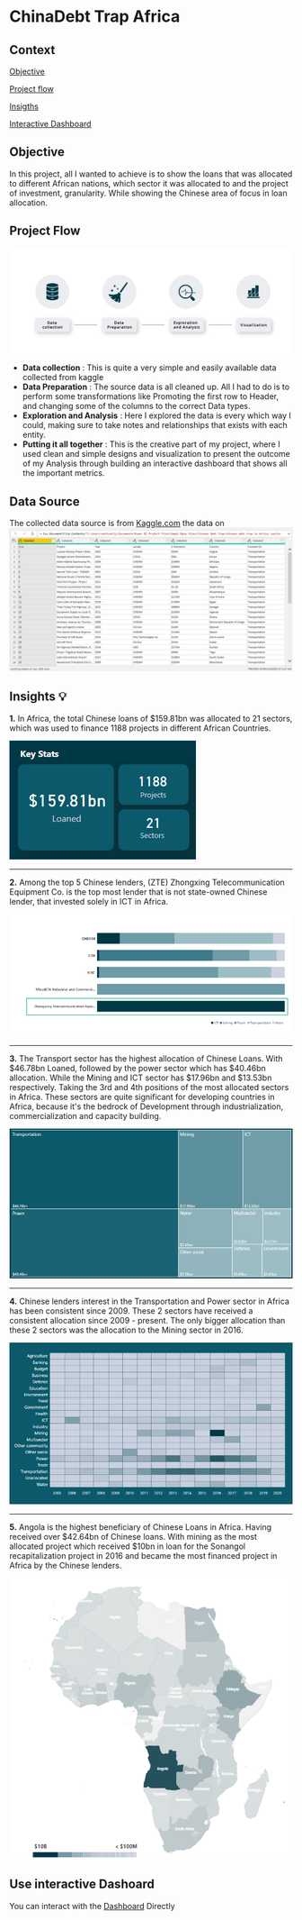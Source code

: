 # ChinaDebt Trap Africa

## Context
[Objective](https://github.com/Driplytics/China-Debt-Trap-Africa-/blob/main/README.md#objective)

[Project flow](https://github.com/Driplytics/China-Debt-Trap-Africa-/blob/main/README.md#project-flow)

[Insigths](https://github.com/Driplytics/China-Debt-Trap-Africa-/blob/main/README.md#insights-bulb)

[Interactive Dashboard](https://github.com/Driplytics/China-Debt-Trap-Africa-/blob/main/README.md#use-interactive-dashoard)

## Objective
 In this project, all I wanted to achieve is to show the loans that was allocated to different African nations, which sector it was allocated to and the project of investment,  granularity. While showing the Chinese area of focus in loan allocation.
 
 ## Project Flow
 ![Project flow](https://github.com/Driplytics/China-Debt-Trap-Africa-/blob/main/China%20DebtArtboard%201Project%20flow.png)
 + **Data collection** : This is quite a very simple and easily available data collected from kaggle
 + **Data Preparation** : The source data is all cleaned up. All I had to do is to perform some transformations like Promoting the first row to Header, and changing some of the columns to the correct Data types.
 + **Exploration and Analysis** : Here I explored the data is every which way I could, making sure to take notes and relationships that exists with each entity. 
 + **Putting it all together** : This is the creative part of my project, where I used clean and simple designs and visualization to present the outcome of my Analysis through building an interactive dashboard that shows all the important metrics. 
 
 ## Data Source 
 The collected data source is from [Kaggle.com](https://www.kaggle.com/datasets/ramjasmaurya/chinese-debt-trap)
 the data on 
 ![](https://github.com/Driplytics/China-Debt-Trap-Africa-/blob/main/Original%20Data.png)
 
 ## Insights :bulb: 
  **1.**
  In Africa, the total Chinese loans of $159.81bn was allocated to 21 sectors, which was used to finance 1188 projects in different African Countries.

   ![Stats](https://github.com/Driplytics/China-Debt-Trap-Africa-/blob/main/Key%20Stats.png)
   
  ---
  **2.**
 Among the top 5 Chinese lenders, (ZTE) Zhongxing Telecommunication Equipment Co. is the top most lender that is not state-owned Chinese lender, that invested solely in ICT in Africa.
 
   ![Lenders](https://github.com/Driplytics/China-Debt-Trap-Africa-/blob/main/ZTE%20lender.png)
   
  ---  
       
         
 **3.** 
 The Transport sector has the highest allocation of Chinese Loans. With $46.78bn Loaned, followed by the power sector which has $40.46bn allocation. While the Mining and ICT sector has $17.96bn and $13.53bn respectively. Taking the 3rd and 4th positions of the most allocated sectors in Africa. These sectors are quite significant for developing countries in Africa, because it's the bedrock of Development through industrialization, commercialization and capacity building. 

   ![Allocation by sector](https://github.com/Driplytics/China-Debt-Trap-Africa-/blob/main/Sector%20allocation.png)
 
    
---      
 **4.** 
 Chinese lenders interest in the Transportation and Power sector in Africa has been consistent since 2009. These 2 sectors have received a consistent allocation since 2009 - present. The only bigger allocation than these 2 sectors was the allocation to the Mining sector in 2016.
 
 ![Allocation flow](https://github.com/Driplytics/China-Debt-Trap-Africa-/blob/main/Flow%20of%20Allocation%20.png)
  
   ---

 **5.** 
 Angola is the highest beneficiary of Chinese Loans in Africa. Having received over $42.64bn of Chinese loans. With  mining as the most allocated project which received $10bn in loan for the Sonangol recapitalization project in 2016 and became the most financed project in Africa by the Chinese lenders.
 
   ![Map](https://github.com/Driplytics/China-Debt-Trap-Africa-/blob/main/Map.png)
   
   
## Use interactive Dashoard   
You can interact with the [Dashboard](https://app.powerbi.com/view?r=eyJrIjoiZWY4NzdjYjMtOGQ1NC00NGU2LTk2OTktMmRjYjNhYjIxY2EyIiwidCI6Ijk4ZWE2YjRiLWUwYjEtNGUwNi1hMDUxLTlhYzEwNWI0NTkzNCJ9&embedImagePlaceholder=true)  Directly

